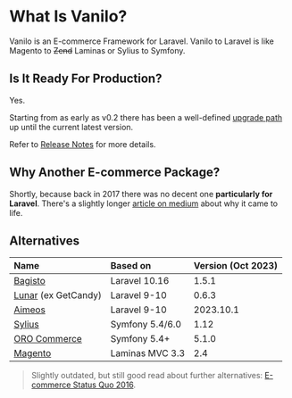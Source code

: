 # What Is Vanilo?

Vanilo is an E-commerce Framework for Laravel. Vanilo to Laravel is like
Magento to ~~Zend~~ Laminas or Sylius to Symfony.

## Is It Ready For Production?

Yes.

Starting from as early as v0.2 there has been a well-defined [upgrade path](upgrade.md) up until the
current latest version.

Refer to [Release Notes](releases.md) for more details.

## Why Another E-commerce Package?

Shortly, because back in 2017 there was no decent one **particularly for Laravel**. There's a slightly
longer
[article on medium](https://medium.com/@attilafulop/e-commerce-platform-for-laravel-c09a2bcfe8c6)
about why it came to life.

## Alternatives

| Name                                         | Based on        | Version (Oct 2023) |
|:---------------------------------------------|:----------------|:-------------------|
| [Bagisto](https://bagisto.com/en/)           | Laravel 10.16   | 1.5.1              |
| [Lunar](https://lunarphp.io) (ex GetCandy)   | Laravel 9-10    | 0.6.3              |
| [Aimeos](https://aimeos.org/)                | Laravel 9-10    | 2023.10.1          |
| [Sylius](http://sylius.org/)                 | Symfony 5.4/6.0 | 1.12               |
| [ORO Commerce](https://www.orocommerce.com/) | Symfony 5.4+    | 5.1.0              |
| [Magento](https://magento.com/)              | Laminas MVC 3.3 | 2.4                |

> Slightly outdated, but still good read about further alternatives: [E-commerce Status Quo 2016](https://blog.fortrabbit.com/ecommerce-status-quo-2016).
